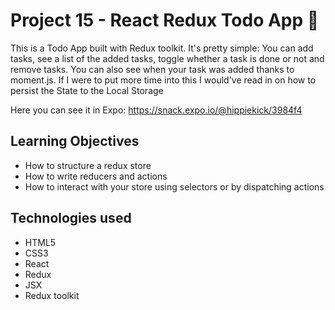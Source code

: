 # Project 15 - React Redux Todo App 📝
This is a Todo App built with Redux toolkit. It's pretty simple: You can add tasks, see a list of the added tasks, toggle whether a task is done or not and remove tasks. You can also see when your task was added thanks to moment.js. If I were to put more time into this I would've read in on how to persist the State to the Local Storage

Here you can see it in Expo: https://snack.expo.io/@hippiekick/3984f4

## Learning Objectives
* How to structure a redux store
* How to write reducers and actions
* How to interact with your store using selectors or by dispatching actions

## Technologies used
* HTML5
* CSS3
* React
* Redux
* JSX
* Redux toolkit
